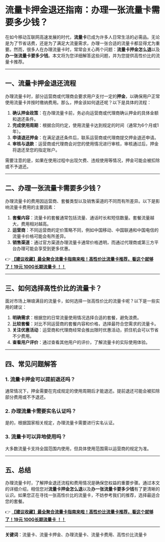 # 流量卡押金退还指南：办理一张流量卡需要多少钱？

在如今移动互联网高速发展的时代，**流量卡**已成为许多人日常生活的必需品。无论是为了节省话费，还是为了满足大流量需求，办理一张合适的流量卡都显得尤为重要。然而，很多人在办理流量卡时，常常会关心两个问题：**流量卡押金怎么退**以及**办一张流量卡要多少钱**。本文将为您详细解答这些问题，并为您提供高性价比的流量卡推荐。

---

## 一、流量卡押金退还流程

办理流量卡时，部分运营商或代理商会要求用户支付一定的**押金**，以确保用户正常使用流量卡并按时缴纳费用。那么，押金该如何退还呢？以下是具体的流程：

1. **确认押金政策**：在办理流量卡前，务必向运营商或代理商确认押金的具体金额和退还条件。
2. **完成使用周期**：根据合同约定，使用流量卡达到规定的时间（通常为6个月或1年）。
3. **申请退还押金**：在满足退还条件后，联系运营商或代理商提交押金退还申请。
4. **审核与退款**：运营商或代理商会对您的使用情况进行审核，审核通过后，押金将退还至您的指定账户。

需要注意的是，如果在使用过程中出现欠费、违规使用等情况，押金可能会被扣除或不予退还。

---

## 二、办理一张流量卡需要多少钱？

办理流量卡的费用因运营商、套餐类型以及销售渠道的不同而有所差异。以下是影响流量卡费用的主要因素：

1. **套餐内容**：流量卡的套餐通常包括流量、通话时长和短信数量。套餐流量越大，费用相对越高。
2. **运营商**：不同运营商的定价策略不同，例如中国移动、中国联通和中国电信的流量卡价格可能会有所差异。
3. **销售渠道**：通过官方渠道办理流量卡通常价格透明，而通过代理商或第三方平台办理可能会享受到更多优惠。

👉 **[【建议收藏】最全聚合流量卡指南来啦！高性价比流量卡推荐，看这个就够了！19元 100G长期流量卡 ！！](https://bit.ly/Liuliangka)**

---

## 三、如何选择高性价比的流量卡？

面对市场上琳琅满目的流量卡，如何选择一张高性价比的流量卡呢？以下是一些实用的建议：

1. **明确需求**：根据您的日常流量使用情况选择合适的套餐，避免浪费。
2. **比较套餐**：对比不同运营商的套餐内容和价格，选择最符合您需求的流量卡。
3. **关注优惠活动**：运营商和代理商经常会推出限时优惠活动，抓住机会可以节省不少费用。
4. **查看用户评价**：通过查看其他用户的评价，了解流量卡的实际使用体验。

---

## 四、常见问题解答

### 1. 流量卡押金可以提前退还吗？
通常情况下，押金需要在完成规定的使用周期后才能退还。提前退还可能会被扣除部分费用或不予退还。

### 2. 办理流量卡需要实名认证吗？
是的，根据国家相关规定，办理流量卡需要进行实名认证。

### 3. 流量卡可以异地使用吗？
大多数流量卡支持全国范围内使用，但具体使用范围需以运营商的规定为准。

---

## 五、总结

办理流量卡时，了解押金退还流程和费用情况是确保您权益的重要步骤。通过本文的详细介绍，相信您对**流量卡押金怎么退**以及**办一张流量卡要多少钱**有了更清晰的认识。如果您正在寻找一张高性价比的流量卡，不妨参考我们的推荐，选择最适合您的套餐。

👉 **[【建议收藏】最全聚合流量卡指南来啦！高性价比流量卡推荐，看这个就够了！19元 100G长期流量卡 ！！](https://bit.ly/Liuliangka)**

---

**关键词**：流量卡、流量卡押金、办理流量卡、流量卡费用、高性价比流量卡